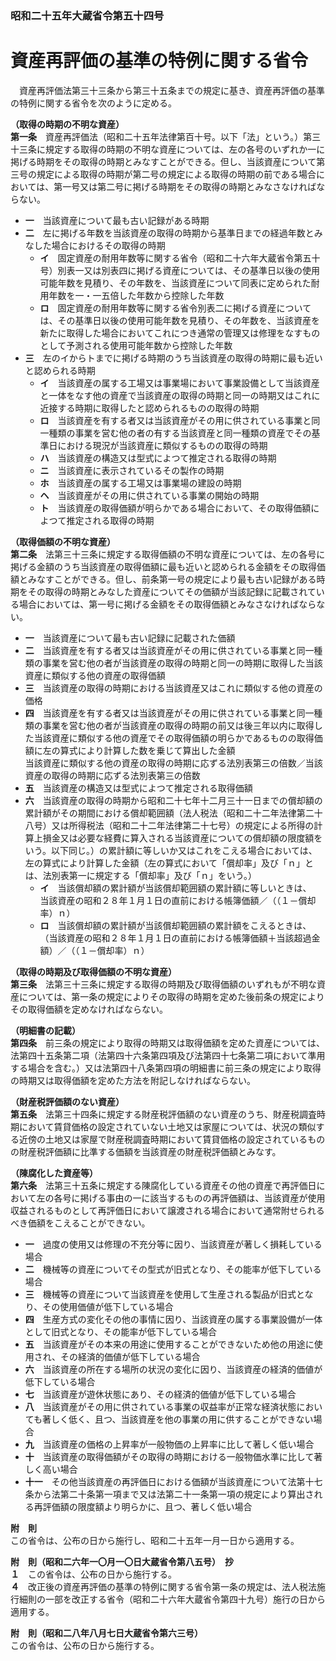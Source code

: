 ### 昭和二十五年大蔵省令第五十四号  
# 資産再評価の基準の特例に関する省令  
　資産再評価法第三十三条から第三十五条までの規定に基き、資産再評価の基準の特例に関する省令を次のように定める。  
  
**（取得の時期の不明な資産）**  
**第一条**　資産再評価法（昭和二十五年法律第百十号。以下「法」という。）第三十三条に規定する取得の時期の不明な資産については、左の各号のいずれか一に掲げる時期をその取得の時期とみなすことができる。但し、当該資産について第三号の規定による取得の時期が第二号の規定による取得の時期の前である場合においては、第一号又は第二号に掲げる時期をその取得の時期とみなさなければならない。  
* **一**　当該資産について最も古い記録がある時期  
* **二**　左に掲げる年数を当該資産の取得の時期から基準日までの経過年数とみなした場合におけるその取得の時期  
	* **イ**　固定資産の耐用年数等に関する省令（昭和二十六年大蔵省令第五十号）別表一又は別表四に掲げる資産については、その基準日以後の使用可能年数を見積り、その年数を、当該資産について同表に定められた耐用年数を一・一五倍した年数から控除した年数  
	* **ロ**　固定資産の耐用年数等に関する省令別表二に掲げる資産については、その基準日以後の使用可能年数を見積り、その年数を、当該資産を新たに取得した場合においてこれにつき通常の管理又は修理をなすものとして予測される使用可能年数から控除した年数  
* **三**　左のイからトまでに掲げる時期のうち当該資産の取得の時期に最も近いと認められる時期  
	* **イ**　当該資産の属する工場又は事業場において事業設備として当該資産と一体をなす他の資産で当該資産の取得の時期と同一の時期又はこれに近接する時期に取得したと認められるものの取得の時期  
	* **ロ**　当該資産を有する者又は当該資産がその用に供されている事業と同一種類の事業を営む他の者の有する当該資産と同一種類の資産でその基準日における現況が当該資産に類似するものの取得の時期  
	* **ハ**　当該資産の構造又は型式によつて推定される取得の時期  
	* **ニ**　当該資産に表示されているその製作の時期  
	* **ホ**　当該資産の属する工場又は事業場の建設の時期  
	* **ヘ**　当該資産がその用に供されている事業の開始の時期  
	* **ト**　当該資産の取得価額が明らかである場合において、その取得価額によつて推定される取得の時期  
  
**（取得価額の不明な資産）**  
**第二条**　法第三十三条に規定する取得価額の不明な資産については、左の各号に掲げる金額のうち当該資産の取得価額に最も近いと認められる金額をその取得価額とみなすことができる。但し、前条第一号の規定により最も古い記録がある時期をその取得の時期とみなした資産についてその価額が当該記録に記載されている場合においては、第一号に掲げる金額をその取得価額とみなさなければならない。  
* **一**　当該資産について最も古い記録に記載された価額  
* **二**　当該資産を有する者又は当該資産がその用に供されている事業と同一種類の事業を営む他の者が当該資産の取得の時期と同一の時期に取得した当該資産に類似する他の資産の取得価額  
* **三**　当該資産の取得の時期における当該資産又はこれに類似する他の資産の価格  
* **四**　当該資産を有する者又は当該資産がその用に供されている事業と同一種類の事業を営む他の者が当該資産の取得の時期の前又は後三年以内に取得した当該資産に類似する他の資産でその取得価額の明らかであるものの取得価額に左の算式により計算した数を乗じて算出した金額  
当該資産に類似する他の資産の取得の時期に応ずる法別表第三の倍数／当該資産の取得の時期に応ずる法別表第三の倍数  
* **五**　当該資産の構造又は型式によつて推定される取得価額  
* **六**　当該資産の取得の時期から昭和二十七年十二月三十一日までの償却額の累計額がその期間における償却範囲額（法人税法（昭和二十二年法律第二十八号）又は所得税法（昭和二十二年法律第二十七号）の規定による所得の計算上損金又は必要な経費に算入される当該資産についての償却額の限度額をいう。以下同じ。）の累計額に等しいか又はこれをこえる場合においては、左の算式により計算した金額（左の算式において「償却率」及び「ｎ」とは、法別表第一に規定する「償却率」及び「ｎ」をいう。）  
	* **イ**　当該償却額の累計額が当該償却範囲額の累計額に等しいときは、  
当該資産の昭和２８年１月１日の直前における帳簿価額／（（１－償却率）ｎ）  
	* **ロ**　当該償却額の累計額が当該償却範囲額の累計額をこえるときは、  
（当該資産の昭和２８年１月１日の直前における帳簿価額＋当該超過金額）／（（１－償却率）ｎ）  
  
**（取得の時期及び取得価額の不明な資産）**  
**第三条**　法第三十三条に規定する取得の時期及び取得価額のいずれもが不明な資産については、第一条の規定によりその取得の時期を定めた後前条の規定によりその取得価額を定めなければならない。  
  
**（明細書の記載）**  
**第四条**　前三条の規定により取得の時期又は取得価額を定めた資産については、法第四十五条第二項（法第四十六条第四項及び法第四十七条第二項において準用する場合を含む。）又は法第四十八条第四項の明細書に前三条の規定により取得の時期又は取得価額を定めた方法を附記しなければならない。  
  
**（財産税評価額のない資産）**  
**第五条**　法第三十四条に規定する財産税評価額のない資産のうち、財産税調査時期において賃貸価格の設定されていない土地又は家屋については、状況の類似する近傍の土地又は家屋で財産税調査時期において賃貸価格の設定されているものの財産税評価額に比準する価額を当該資産の財産税評価額とみなす。  
  
**（陳腐化した資産等）**  
**第六条**　法第三十五条に規定する陳腐化している資産その他の資産で再評価日において左の各号に掲げる事由の一に該当するものの再評価額は、当該資産が使用収益されるものとして再評価日において譲渡される場合において通常附せられるべき価額をこえることができない。  
* **一**　過度の使用又は修理の不充分等に因り、当該資産が著しく損耗している場合  
* **二**　機械等の資産についてその型式が旧式となり、その能率が低下している場合  
* **三**　機械等の資産について当該資産を使用して生産される製品が旧式となり、その使用価値が低下している場合  
* **四**　生産方式の変化その他の事情に因り、当該資産の属する事業設備が一体として旧式となり、その能率が低下している場合  
* **五**　当該資産がその本来の用途に使用することができないため他の用途に使用され、その経済的価値が低下している場合  
* **六**　当該資産の所在する場所の状況の変化に因り、当該資産の経済的価値が低下している場合  
* **七**　当該資産が遊休状態にあり、その経済的価値が低下している場合  
* **八**　当該資産がその用に供されている事業の収益率が正常な経済状態においても著しく低く、且つ、当該資産を他の事業の用に供することができない場合  
* **九**　当該資産の価格の上昇率が一般物価の上昇率に比して著しく低い場合  
* **十**　当該資産の取得価額がその取得の時期における一般物価水準に比して著しく高い場合  
* **十一**　その他当該資産の再評価日における価額が当該資産について法第十七条から法第二十条第一項まで又は法第二十一条第一項の規定により算出される再評価額の限度額より明らかに、且つ、著しく低い場合  
  
**附　則**  
この省令は、公布の日から施行し、昭和二十五年一月一日から適用する。  
  
**附　則（昭和二六年一〇月一〇日大蔵省令第八五号）　抄**  
**１**　この省令は、公布の日から施行する。  
**４**　改正後の資産再評価の基準の特例に関する省令第一条の規定は、法人税法施行細則の一部を改正する省令（昭和二十六年大蔵省令第四十九号）施行の日から適用する。  
  
**附　則（昭和二八年八月七日大蔵省令第六三号）**  
この省令は、公布の日から施行する。  
  
